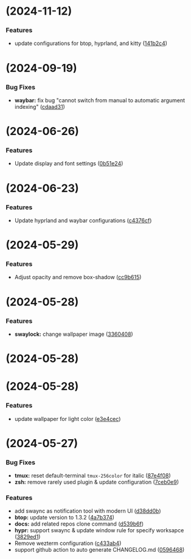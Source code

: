 #  (2024-11-12)


### Features

* update configurations for btop, hyprland, and kitty ([141b2c4](https://github.com/command-z-z/Arch-dotfiles/commit/141b2c4502f3a261cadeb7870a1a967624f43dc7))



#  (2024-09-19)


### Bug Fixes

* **waybar:** fix bug "cannot switch from manual to automatic argument indexing" ([cdaad31](https://github.com/command-z-z/Arch-dotfiles/commit/cdaad316ce5a93d216638b6cf776170a6d8e17fc))



#  (2024-06-26)


### Features

* Update display and font settings ([0b51e24](https://github.com/command-z-z/Arch-dotfiles/commit/0b51e24aa66ea43c48733a91ff72d5a1faf129ab))



#  (2024-06-23)


### Features

* Update hyprland and waybar configurations ([c4376cf](https://github.com/command-z-z/Arch-dotfiles/commit/c4376cf504b075816e2f1c444c70ac31b5641606))



#  (2024-05-29)


### Features

* Adjust opacity and remove box-shadow ([cc9b615](https://github.com/command-z-z/Arch-dotfiles/commit/cc9b6159f9d08f344823a732c1975f6d1d3643cf))



#  (2024-05-28)


### Features

* **swaylock:** change wallpaper image ([3360408](https://github.com/command-z-z/Arch-dotfiles/commit/3360408ed4f2a6f4b1ed41e08ccfb7a77877b5bb))



#  (2024-05-28)



#  (2024-05-28)


### Features

* update wallpaper for light color ([e3e4cec](https://github.com/command-z-z/Arch-dotfiles/commit/e3e4cec62f7fa91d936960a1274216088cce2269))



#  (2024-05-27)


### Bug Fixes

* **tmux:** reset default-terminal `tmux-256color` for italic ([87e4f08](https://github.com/command-z-z/Arch-dotfiles/commit/87e4f08841cf0449ccf9add569f60439bc2639df))
* **zsh:** remove rarely used plugin & update configuration ([7ceb0e9](https://github.com/command-z-z/Arch-dotfiles/commit/7ceb0e9cb14082b194846647177ffdc71f91cffa))


### Features

* add swaync as notification tool with modern UI ([d38dd0b](https://github.com/command-z-z/Arch-dotfiles/commit/d38dd0b6f0117259c9c677ef01ae2da2786ca0ab))
* **btop:** update version to 1.3.2 ([4a7b374](https://github.com/command-z-z/Arch-dotfiles/commit/4a7b374fb89dcd27848ba86470d37ec72aae8897))
* **docs:** add related repos clone command ([d539b6f](https://github.com/command-z-z/Arch-dotfiles/commit/d539b6ffdfe3f8063ff328b9429d6da833316832))
* **hypr:** support swaync & update window rule for specify worksapce ([3829ed1](https://github.com/command-z-z/Arch-dotfiles/commit/3829ed1a3fa2c1674fb7cefe2234b813c308637c))
* Remove wezterm configuration ([c433ab4](https://github.com/command-z-z/Arch-dotfiles/commit/c433ab49305c42a793f4f653dfc4913903f1afbf))
* support github action to auto generate CHANGELOG.md ([0596468](https://github.com/command-z-z/Arch-dotfiles/commit/05964681181f73661782f0782a8283f357c2de78))



